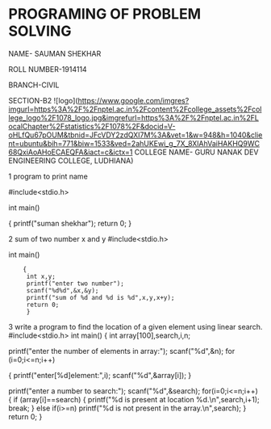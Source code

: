 # PROGRAMING OF PROBLEM SOLVING

NAME- SAUMAN SHEKHAR 

ROLL NUMBER-1914114

BRANCH-CIVIL

SECTION-B2
![logo](https://www.google.com/imgres?imgurl=https%3A%2F%2Fnptel.ac.in%2Fcontent%2Fcollege_assets%2Fcollege_logo%2F1078_logo.jpg&imgrefurl=https%3A%2F%2Fnptel.ac.in%2FLocalChapter%2Fstatistics%2F1078%2F&docid=V-oHLfQu67pOUM&tbnid=JFcVDY2zdQXI7M%3A&vet=1&w=948&h=1040&client=ubuntu&bih=771&biw=1533&ved=2ahUKEwi_g_7X_8XlAhVaiHAKHQ9WC68QxiAoAHoECAEQFA&iact=c&ictx=1
COLLEGE NAME- GURU NANAK DEV ENGINEERING COLLEGE, LUDHIANA)






1 program to print name

#include<stdio.h>

int main()

{
printf("suman shekhar");
return 0;
}


2 sum of two number x and y
#include<stdio.h>

int main()

        {
         int x,y;
         printf("enter two number");
         scanf("%d%d",&x,&y);
         printf("sum of %d and %d is %d",x,y,x+y);
         return 0;
         } 


3 write a program to find the location of a given element using linear search.
#include<stdio.h>
int main()
{
int array[100],search,i,n;

printf("enter the number of elements in array:");
scanf("%d",&n);
for (i=0;i<=n;i++)

{
printf("enter[%d]element:",i);
scanf("%d",&array[i]);
}

printf("enter a number to search:");
scanf("%d",&search);
for(i=0;i<=n;i++)
{
if (array[i]==search)
{
printf("%d is present at location %d.\n",search,i+1);
break;
}
else if(i>=n)
printf("%d is not present in the array.\n",search);
}
return 0;
}

